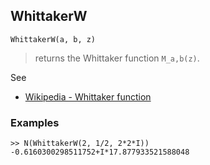 ## WhittakerW

```
WhittakerW(a, b, z)
```

> returns the Whittaker function `M_a,b(z)`.

See
* [Wikipedia - Whittaker function](https://en.wikipedia.org/wiki/Whittaker_function)
 
### Examples

```
>> N(WhittakerW(2, 1/2, 2*2*I)) 
-0.6160300298511752+I*17.877933521588048
```
  
